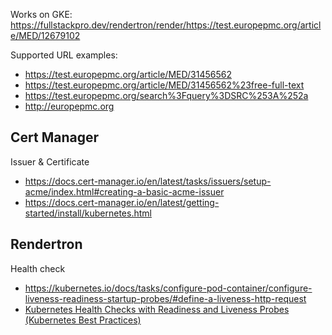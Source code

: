 Works on GKE: https://fullstackpro.dev/rendertron/render/https://test.europepmc.org/article/MED/12679102

Supported URL examples:

- https://test.europepmc.org/article/MED/31456562
- https://test.europepmc.org/article/MED/31456562%23free-full-text
- https://test.europepmc.org/search%3Fquery%3DSRC%253A%252a
- http://europepmc.org

## Cert Manager

Issuer & Certificate

- https://docs.cert-manager.io/en/latest/tasks/issuers/setup-acme/index.html#creating-a-basic-acme-issuer
- https://docs.cert-manager.io/en/latest/getting-started/install/kubernetes.html

## Rendertron

Health check

- https://kubernetes.io/docs/tasks/configure-pod-container/configure-liveness-readiness-startup-probes/#define-a-liveness-http-request
- [Kubernetes Health Checks with Readiness and Liveness Probes (Kubernetes Best Practices)](https://www.youtube.com/watch?v=mxEvAPQRwhw)